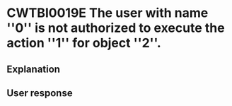 # CWTBI0019E The user with name ''0'' is not authorized to execute the action ''1'' for object ''2''.

## Explanation

## User response